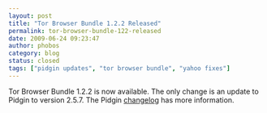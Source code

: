 ```yaml
---
layout: post
title: "Tor Browser Bundle 1.2.2 Released"
permalink: tor-browser-bundle-122-released
date: 2009-06-24 09:23:47
author: phobos
category: blog
status: closed
tags: ["pidgin updates", "tor browser bundle", "yahoo fixes"]
---
```


Tor Browser Bundle 1.2.2 is now available. The only change is an update to Pidgin to version 2.5.7. The Pidgin [changelog](http://developer.pidgin.im/wiki/ChangeLog) has more information.
